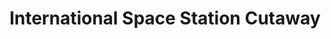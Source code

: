 ---
title: "International Space Station Cutaway"
year: 2024
medium: "Digital Illustration, Technical Drawing"
description: "Detailed technical illustration showing the internal structure and components of the International Space Station for educational materials."
tags: ["space", "technical", "educational", "ISS"]
featured: true
category: "illustration"
hero_image: "bird_scissors.png"
images:
  - filename: "bird_scissors.png"
    alt: "Complete ISS cutaway illustration"
    caption: "Full cutaway view showing all major modules"
  - filename: "bird_scissors.png"
    alt: "Individual module details"
    caption: "Detailed views of individual station modules"
extensions:
  research_time: "40 hours"
  reference_sources: "NASA technical documentation, astronaut interviews"
  target_audience: "Middle and high school students"
---